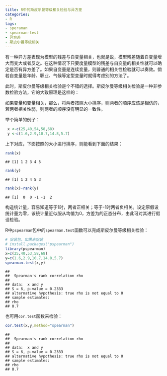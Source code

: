 ```yaml
---
title: R中的斯皮尔曼等级相关检验与异方差
categories:
- R
tags:
- speraman
- spearman-test
- 异方差
- 斯皮尔曼等级相关 
---
```

  
有一种异方差表现为模型的残差与自变量相关，也就是说，模型残差随着自变量增大而变大或者反之。在这种情况下只要度量模型的残差与自变量的相关性就可以确定是否有异方差了。如果自变量是连续变量，则普通的相关性检验就可以奏效。倘若自变量是年龄、职业、气候等定型变量时就得考虑别的方法了。

此时，斯皮尔曼等级相关检验是个不错的选择。斯皮尔曼等级相关检验是一种非参数检验方法，它的大致原理是这样的：

如果变量和变量相关，那么，将两者按照大小排序，则两者的顺序应该是相仿的，若两者相关性弱，则两者的顺序没有明显的一致性。

举个简单的例子：


``` r
 x <-c(25,40,54,58,68)
 y <-c(1.6,2.9,10.7,14.8,5.7) 
```

上下对应，下面按照的大小进行排序，则能看到下面的结果：


``` r
rank(x)
```

```
## [1] 1 2 3 4 5
```

``` r
rank(y)
```

```
## [1] 1 2 4 5 3
```

``` r
rank(x)-rank(y)
```

```
## [1]  0  0 -1 -1  2
```

构造统计量，容易知道等于1时，两者正相关；等于-1时两者负相关。设定原假设统计量为零，该统计量近似服从均值为0，方差为的正态分布，由此可对其进行假设检验。

R中`pspearman`包中的`spearman.test`函数可以完成斯皮尔曼等级相关检验：


``` r
# 安装包，如果未安装
# install.packages("pspearman")
library(pspearman)
x=c(25,40,53,58,68)
y=c(1.6,2.9,10.7,14.8,5.7)
spearman.test(x,y)
```

```
## 
## 	Spearman's rank correlation rho
## 
## data:  x and y
## S = 6, p-value = 0.2333
## alternative hypothesis: true rho is not equal to 0
## sample estimates:
## rho 
## 0.7
```

也可用`cor.test`函数来检验：


``` r
cor.test(x,y,method="spearman")
```

```
## 
## 	Spearman's rank correlation rho
## 
## data:  x and y
## S = 6, p-value = 0.2333
## alternative hypothesis: true rho is not equal to 0
## sample estimates:
## rho 
## 0.7
```
